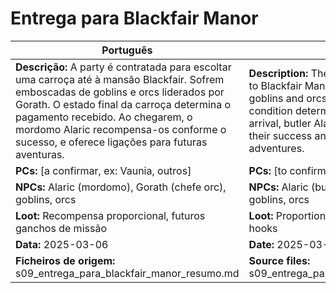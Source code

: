 # Entrega para Blackfair Manor

| Português | English |
|-----------|---------|
| **Descrição:** A party é contratada para escoltar uma carroça até à mansão Blackfair. Sofrem emboscadas de goblins e orcs liderados por Gorath. O estado final da carroça determina o pagamento recebido. Ao chegarem, o mordomo Alaric recompensa-os conforme o sucesso, e oferece ligações para futuras aventuras.<br> | **Description:** The party is hired to escort a cart to Blackfair Manor. They are ambushed by goblins and orcs led by Gorath. The carts final condition determines the payment. Upon arrival, butler Alaric rewards them based on their success and offers hooks for future adventures.<br> |
| **PCs:** [a confirmar, ex: Vaunia, outros] | **PCs:** [to confirm, e.g. Vaunia, others] |
| **NPCs:** Alaric (mordomo), Gorath (chefe orc), goblins, orcs | **NPCs:** Alaric (butler), Gorath (orc chief), goblins, orcs |
| **Loot:** Recompensa proporcional, futuros ganchos de missão | **Loot:** Proportional reward, future mission hooks |
| **Data:** 2025-03-06 | **Date:** 2025-03-06 |
| **Ficheiros de origem:** s09_entrega_para_blackfair_manor_resumo.md | **Source files:** s09_entrega_para_blackfair_manor_resumo.md |


















